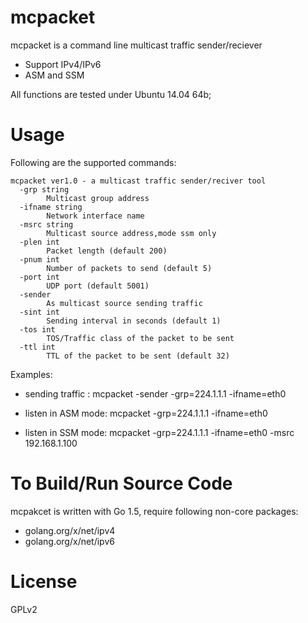 # mcpacket
mcpacket is a command line multicast traffic sender/reciever
*	Support IPv4/IPv6
* ASM and SSM

All functions are tested under Ubuntu 14.04 64b;


# Usage
Following are the supported commands:
```
mcpacket ver1.0 - a multicast traffic sender/reciver tool
  -grp string
    	Multicast group address
  -ifname string
    	Network interface name
  -msrc string
    	Multicast source address,mode ssm only
  -plen int
    	Packet length (default 200)
  -pnum int
    	Number of packets to send (default 5)
  -port int
    	UDP port (default 5001)
  -sender
    	As multicast source sending traffic
  -sint int
    	Sending interval in seconds (default 1)
  -tos int
    	TOS/Traffic class of the packet to be sent
  -ttl int
    	TTL of the packet to be sent (default 32)

```
Examples:
* sending traffic : mcpacket -sender -grp=224.1.1.1 -ifname=eth0

* listen in ASM mode: mcpacket -grp=224.1.1.1 -ifname=eth0
* listen in SSM mode: mcpacket -grp=224.1.1.1 -ifname=eth0 -msrc 192.168.1.100


# To Build/Run Source Code
mcpakcet is written with Go 1.5, require following non-core packages:
*  golang.org/x/net/ipv4
*  golang.org/x/net/ipv6

# License
GPLv2
